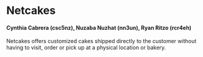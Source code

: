 # Netcakes    
#### Cynthia Cabrera (csc5nz), Nuzaba Nuzhat (nn3un), Ryan Ritzo (rcr4eh)    

Netcakes offers customized cakes shipped directly to the customer without
having to visit, order or pick up at a physical location or bakery. 
